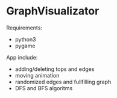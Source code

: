 # GraphVisualizator

Requirements:
- python3
- pygame

App include:
- adding/deleting tops and edges
- moving animation
- randomized edges and fullfilling graph
- DFS and BFS algoritms
